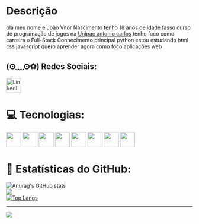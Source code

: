 # Descrição
olá meu nome é João Vitor Nascimento tenho 18 anos de idade fasso curso de programação de jogos na <a href="https://goo.gl/maps/rwLpJBVZYNUxhKJy9" target="_blank">Unipac antonio carlos</a> tenho foco como carreira o Full-Stack Conhecimento principal python estou estudando html css javascript quero aprender agora como foco aplicações web

## (⊙﹏⊙✿) Redes Sociais:
[<img src="https://cdn.jsdelivr.net/gh/devicons/devicon/icons/linkedin/linkedin-original.svg" alt="LinkedIn" width="40" height="40">](https://www.linkedin.com/in/jo%C3%A3o-vitor-nascimento-82b152286) 


# 💻 Tecnologias:
<div>
    <img src="https://cdn.jsdelivr.net/gh/devicons/devicon/icons/git/git-original.svg" width="40" height="40" />
    <img src="https://cdn.jsdelivr.net/gh/devicons/devicon/icons/vscode/vscode-original.svg" width="40" height="40" />
    <img src="https://cdn.jsdelivr.net/gh/devicons/devicon/icons/c/c-original.svg" width="40" height="40" />
    <img src="https://cdn.jsdelivr.net/gh/devicons/devicon/icons/python/python-original.svg" width="40" height="40" />
    <img src="https://cdn.jsdelivr.net/gh/devicons/devicon/icons/html5/html5-original.svg" width="40" height="40" />
    <img src="https://cdn.jsdelivr.net/gh/devicons/devicon/icons/css3/css3-original.svg" width="40" height="40" />
    <img src="https://cdn.jsdelivr.net/gh/devicons/devicon/icons/javascript/javascript-original.svg" width="40" height="40" />
    <img src="https://cdn.jsdelivr.net/gh/devicons/devicon/icons/mysql/mysql-original.svg" width="40" height="40" />
</div>
<!-- Estatiticas foi feito pelo GPRM (https://gprm.itsvg.in)-->

# 🚀  Estatísticas do GitHub:
![Anurag's GitHub stats](https://github-readme-stats.vercel.app/api?username=joaovitorferrei&theme=chartreuse-dark&show_icons=true)<br/>
![](https://github-readme-streak-stats.herokuapp.com/?user=joaovitorferrei&theme=chartreuse-dark&hide_border=false)<br/>
[![Top Langs](https://github-readme-stats.vercel.app/api/top-langs/?username=joaovitorferrei&theme=chartreuse-dark&layout=pie)](https://github.com/anuraghazra/github-readme-stats)

---
[![](https://visitcount.itsvg.in/api?id=joaovitorferrei&icon=0&color=0)](https://visitcount.itsvg.in)
